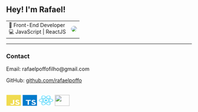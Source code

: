 <h2 align="left"> Hey! I'm Rafael!</h2>

<table>
  <tr>
    <td>
      🚀 Front-End Developer <br>
      💻 JavaScript | ReactJS
    </td>
    <td align="right">
      <img height="150" style="border-radius: 10px;" src="https://media0.giphy.com/media/v1.Y2lkPTc5MGI3NjExbXE4NmxhNm9ha2VkdXhyOHA0c3dtZGMzOHlvamN5dTViM2h4bjl2aCZlcD12MV9pbnRlcm5hbF9naWZfYnlfaWQmY3Q9Zw/GDcXg6OD1pq8RxGZVA/giphy.gif">
    </td>
  </tr>
</table>

---

### Contact

<div>
  <p>Email: rafaelpoffofilho@gmail.com</p>
  <p>GitHub: <a href="https://github.com/rafaelpoffo">github.com/rafaelpoffo</a></p>
</div>
  
<div style="display: inline_block"><br>
  <img align="center" height="30" width="40" src="https://raw.githubusercontent.com/devicons/devicon/master/icons/javascript/javascript-plain.svg">
  <img align="center" height="30" width="40" src="https://raw.githubusercontent.com/devicons/devicon/master/icons/typescript/typescript-plain.svg">
  <img align="center" height="30" width="40" src="https://raw.githubusercontent.com/devicons/devicon/master/icons/react/react-original.svg">
  <img align="center" height="30" width="40" src="https://cdn.jsdelivr.net/gh/devicons/devicon/icons/nodejs/nodejs-original.svg">
</div>
